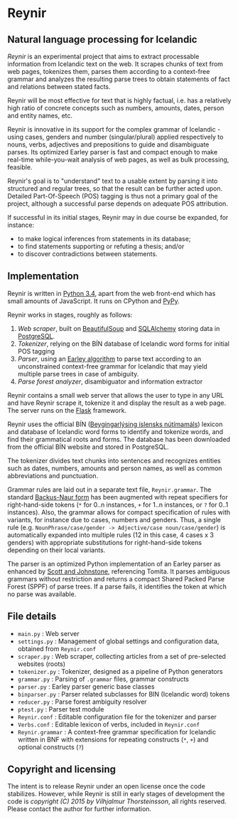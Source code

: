 # Reynir

## Natural language processing for Icelandic

*Reynir* is an experimental project that aims to extract processable information from
Icelandic text on the web. It scrapes chunks of text from web pages, tokenizes them,
parses them according to a context-free grammar and analyzes the resulting parse
trees to obtain statements of fact and relations between stated facts.

Reynir will be most effective for text that is highly factual, i.e. has a relatively high
ratio of concrete concepts such as numbers, amounts, dates, person and entity names,
etc.

Reynir is innovative in its support for the complex grammar of Icelandic - using
cases, genders and number (singular/plural) applied respectively to nouns,
verbs, adjectives and prepositions to guide and disambiguate parses. Its optimized
Earley parser is fast and compact enough to make real-time while-you-wait analysis of
web pages, as well as bulk processing, feasible.

Reynir's goal is to "understand" text to a usable extent by parsing it into
structured and regular trees, so that the result can be further acted upon.
Detailed Part-Of-Speech (POS) tagging is thus not a primary goal of the project,
although a successful parse depends on adequate POS attribution.

If successful in its initial stages, Reynir may in due course be expanded, for instance:

* to make logical inferences from statements in its database;
* to find statements supporting or refuting a thesis; and/or
* to discover contradictions between statements.

## Implementation

Reynir is written in [Python 3.4](https://www.python.org/), apart from the web
front-end which has small amounts of JavaScript. It runs on CPython and
[PyPy](http://pypy.org/).

Reynir works in stages, roughly as follows:

1. *Web scraper*, built on [BeautifulSoup](http://www.crummy.com/software/BeautifulSoup/)
  and [SQLAlchemy](http://www.sqlalchemy.org/) storing data
  in [PostgreSQL](http://www.postgresql.org/).
2. *Tokenizer*, relying on the BÍN database of Icelandic word forms for initial POS tagging
3. *Parser*, using an [Earley algorithm](http://en.wikipedia.org/wiki/Earley_parser) to
  parse text according to an unconstrained context-free grammar for Icelandic that may yield
  multiple parse trees in case of ambiguity.
4. *Parse forest analyzer*, disambiguator and information extractor

Reynir contains a small web server that allows the user to type in any URL
and have Reynir scrape it, tokenize it and display the result as a web page. The server runs
on the [Flask](http://flask.pocoo.org/) framework.

Reynir uses the official BÍN ([Beygingarlýsing íslensks nútímamáls](http://bin.arnastofnun.is))
lexicon and database of Icelandic word forms to identify and tokenize words, and find their
grammatical roots and forms. The database has been downloaded from the official BÍN website and
stored in PostgreSQL.

The tokenizer divides text chunks into sentences and recognizes entities such as dates, numbers,
amounts and person names, as well as common abbreviations and punctuation.

Grammar rules are laid out in a separate text file, `Reynir.grammar`. The standard
[Backus-Naur form](http://en.wikipedia.org/wiki/Backus%E2%80%93Naur_Form) has been
augmented with repeat specifiers for right-hand-side tokens (`*` for 0..n instances,
`+` for 1..n instances, or `?` for 0..1 instances). Also, the grammar allows for
compact specification of rules with variants, for instance due to cases, numbers and genders.
Thus, a single rule (e.g. `NounPhrase/case/gender -> Adjective/case noun/case/gender`)
is automatically expanded into multiple rules (12 in this case, 4 cases x 3 genders) with
appropriate substitutions for right-hand-side tokens depending on their local variants.

The parser is an optimized Python implementation of an Earley parser as enhanced by
[Scott and Johnstone](http://www.sciencedirect.com/science/article/pii/S0167642309000951),
referencing Tomita. It parses ambiguous grammars without restriction and
returns a compact Shared Packed Parse Forest (SPPF) of parse trees. If a parse
fails, it identifies the token at which no parse was available.

## File details

* `main.py` : Web server
* `settings.py` : Management of global settings and configuration data, obtained from `Reynir.conf`
* `scraper.py` : Web scraper, collecting articles from a set of pre-selected websites (roots)
* `tokenizer.py` : Tokenizer, designed as a pipeline of Python generators
* `grammar.py` : Parsing of `.grammar` files, grammar constructs
* `parser.py` : Earley parser generic base classes
* `binparser.py` : Parser related subclasses for BIN (Icelandic word) tokens
* `reducer.py` : Parse forest ambiguity resolver
* `ptest.py` : Parser test module
* `Reynir.conf` : Editable configuration file for the tokenizer and parser
* `Verbs.conf` : Editable lexicon of verbs, included in `Reynir.conf`
* `Reynir.grammar` : A context-free grammar specification for Icelandic
  written in BNF with extensions
  for repeating constructs (`*`, `+`) and optional constructs (`?`)

## Copyright and licensing

The intent is to release Reynir under an open license once the code stabilizes. However, while
Reynir is still in early stages of development the code is *copyright (C) 2015 by Vilhjalmur
Thorsteinsson*, all rights reserved. Please contact the author for further information.
